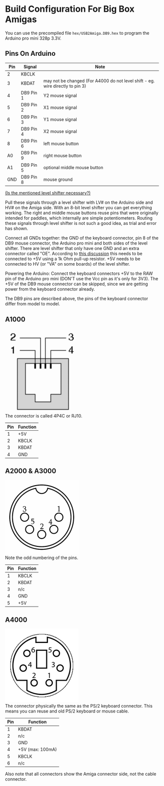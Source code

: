 Build Configuration For Big Box Amigas
======================================

You can use the precompiled file `hex/USB2Amiga.DB9.hex` to program the
Arduino pro mini 328p 3.3V.


Pins On Arduino
---------------

Pin | Signal    | Note
----|-----------|------------------------------
 2  | KBCLK     |
 3  | KBDAT     | may not be changed (For A4000 do not level shift - eg. wire directly to pin 3)
 4  | DB9 Pin 1 | Y2 mouse signal
 5  | DB9 Pin 2 | X1 mouse signal
 6  | DB9 Pin 3 | Y1 mouse signal
 7  | DB9 Pin 4 | X2 mouse signal
 8  | DB9 Pin 6 | left mouse button
A0  | DB9 Pin 9 | right mouse button
A1  | DB9 Pin 5 | optional middle mouse button
GND | DB9 Pin 8 | mouse ground


[(Is the mentioned level shifter necessary?)](LevelShifter.md)

Pull these signals through a level shifter with LV# on the Arduino side and
HV# on the Amiga side. With an 8-bit level shifter you can get everything
working. The right and middle mouse buttons reuse pins that were originally
intended for paddles, which internally are simple potentiometers. Routing
these signals through level shifter is not such a good idea, as trial and
error has shown.

Connect all GNDs together: the GND of the keyboard connector, pin 8 of the
DB9 mouse connector, the Arduino pro mini and both sides of the level shifter.
There are level shifter that only have one GND and an extra connector called
"OE". According to
[this discussion](https://forum.arduino.cc/index.php?topic=406261.0)
this needs to be connected to +5V using a 1k Ohm pull-up resistor. +5V needs
to be connected to HV (or "VA" on some boards) of the level shifter.

Powering the Arduino: Connect the keyboard connectors +5V to the RAW pin of 
the Arduino pro mini (DON'T use the Vcc pin as it's only for 3V3). 
The +5V of the DB9 mouse connector can be skipped, since we are getting power 
from the keyboard connector already.

The DB9 pins are described above, the pins of the keyboard connector differ
from model to model.


A1000
-----

![A1000 connector](../images/connector_A1000.png) \
The connector is called 4P4C or RJ10.

Pin | Function
----|----------
 1  | +5V
 2  | KBCLK
 3  | KBDAT
 4  | GND


A2000 & A3000
-------------

![A2000 connector](../images/connector_A2000.png) \
Note the odd numbering of the pins.

Pin | Function
----|----------
 1  | KBCLK
 2  | KBDAT
 3  | n/c
 4  | GND
 5  | +5V


A4000
-----

![A4000 connector](../images/connector_A4000.png) \
The connector physically the same as the PS/2 keyboard connector. This means
you can reuse and old PS/2 keyboard or mouse cable.

Pin | Function
----|----------
 1  | KBDAT
 2  | n/c
 3  | GND
 4  | +5V (max: 100mA)
 5  | KBCLK
 6  | n/c

Also note that all connectors show the Amiga connector side, not the cable
connector.
